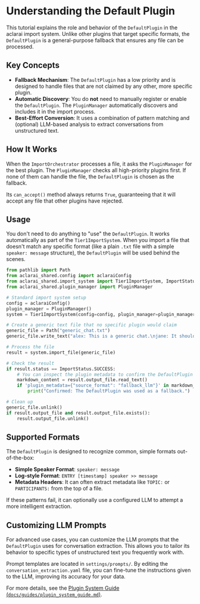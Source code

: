 # Understanding the Default Plugin

This tutorial explains the role and behavior of the `DefaultPlugin` in the aclarai import system. Unlike other plugins that target specific formats, the `DefaultPlugin` is a general-purpose fallback that ensures any file can be processed.

## Key Concepts

-   **Fallback Mechanism**: The `DefaultPlugin` has a low priority and is designed to handle files that are not claimed by any other, more specific plugin.
-   **Automatic Discovery**: You do **not** need to manually register or enable the `DefaultPlugin`. The `PluginManager` automatically discovers and includes it in the import process.
-   **Best-Effort Conversion**: It uses a combination of pattern matching and (optional) LLM-based analysis to extract conversations from unstructured text.

## How It Works

When the `ImportOrchestrator` processes a file, it asks the `PluginManager` for the best plugin. The `PluginManager` checks all high-priority plugins first. If none of them can handle the file, the `DefaultPlugin` is chosen as the fallback.

Its `can_accept()` method always returns `True`, guaranteeing that it will accept any file that other plugins have rejected.

## Usage

You don't need to do anything to "use" the `DefaultPlugin`. It works automatically as part of the `Tier1ImportSystem`. When you import a file that doesn't match any specific format (like a plain `.txt` file with a simple `speaker: message` structure), the `DefaultPlugin` will be used behind the scenes.

```python
from pathlib import Path
from aclarai_shared.config import aclaraiConfig
from aclarai_shared.import_system import Tier1ImportSystem, ImportStatus
from aclarai_shared.plugin_manager import PluginManager

# Standard import system setup
config = aclaraiConfig()
plugin_manager = PluginManager()
system = Tier1ImportSystem(config=config, plugin_manager=plugin_manager)

# Create a generic text file that no specific plugin would claim
generic_file = Path("generic_chat.txt")
generic_file.write_text("alex: This is a generic chat.\njane: It should be handled by the default plugin.")

# Process the file
result = system.import_file(generic_file)

# Check the result
if result.status == ImportStatus.SUCCESS:
    # You can inspect the plugin metadata to confirm the DefaultPlugin was used
    markdown_content = result.output_file.read_text()
    if 'plugin_metadata={"source_format": "fallback_llm"}' in markdown_content:
        print("Confirmed: The DefaultPlugin was used as a fallback.")

# Clean up
generic_file.unlink()
if result.output_file and result.output_file.exists():
    result.output_file.unlink()
```

## Supported Formats

The `DefaultPlugin` is designed to recognize common, simple formats out-of-the-box:

-   **Simple Speaker Format**: `speaker: message`
-   **Log-style Format**: `ENTRY [timestamp] speaker >> message`
-   **Metadata Headers**: It can often extract metadata like `TOPIC:` or `PARTICIPANTS:` from the top of a file.

If these patterns fail, it can optionally use a configured LLM to attempt a more intelligent extraction.

## Customizing LLM Prompts

For advanced use cases, you can customize the LLM prompts that the `DefaultPlugin` uses for conversation extraction. This allows you to tailor its behavior to specific types of unstructured text you frequently work with.

Prompt templates are located in `settings/prompts/`. By editing the `conversation_extraction.yaml` file, you can fine-tune the instructions given to the LLM, improving its accuracy for your data.

For more details, see the [Plugin System Guide (`docs/guides/plugin_system_guide.md`)](<../guides/plugin_system_guide.md>).

